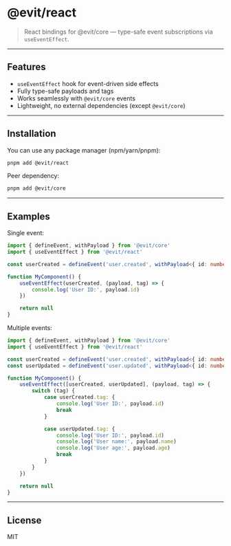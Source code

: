 # @evit/react

> React bindings for @evit/core — type-safe event subscriptions via `useEventEffect`.

---

## Features

- `useEventEffect` hook for event-driven side effects
- Fully type-safe payloads and tags
- Works seamlessly with `@evit/core` events
- Lightweight, no external dependencies (except `@evit/core`)

---

## Installation

You can use any package manager (npm/yarn/pnpm):

```sh
pnpm add @evit/react
```

Peer dependency:

```sh
pnpm add @evit/core
```

---

## Examples

Single event:

```ts
import { defineEvent, withPayload } from '@evit/core'
import { useEventEffect } from '@evit/react'

const userCreated = defineEvent('user.created', withPayload<{ id: number }>())

function MyComponent() {
    useEventEffect(userCreated, (payload, tag) => {
        console.log('User ID:', payload.id)
    })

    return null
}
```

Multiple events:

```ts
import { defineEvent, withPayload } from '@evit/core'
import { useEventEffect } from '@evit/react'

const userCreated = defineEvent('user.created', withPayload<{ id: number }>())
const userUpdated = defineEvent('user.updated', withPayload<{ id: number, name: string, age: number }>())

function MyComponent() {
    useEventEffect([userCreated, userUpdated], (payload, tag) => {
        switch (tag) {
            case userCreated.tag: {
                console.log('User ID:', payload.id)
                break
            }

            case userUpdated.tag: {
                console.log('User ID:', payload.id)
                console.log('User name:', payload.name)
                console.log('User age:', payload.age)
                break
            }
        }
    })

    return null
}
```

---

## License

MIT

